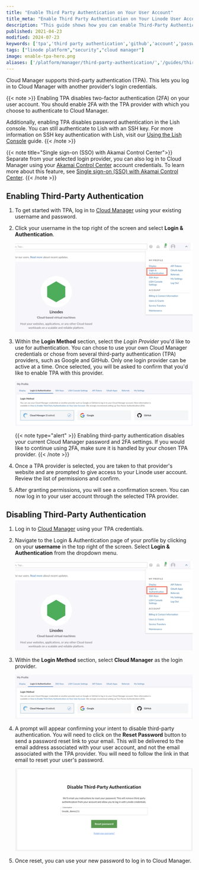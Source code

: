 ```yaml
---
title: "Enable Third Party Authentication on Your User Account"
title_meta: "Enable Third Party Authentication on Your Linode User Account"
description: "This guide shows how you can enable Third-Party Authentication (TPA) on your Linode account so you can sign in to Cloud Manager using third party credentials."
published: 2021-04-23
modified: 2024-07-23
keywords: ['tpa','third party authentication','github','account','password']
tags: ["linode platform","security","cloud manager"]
image: enable-tpa-hero.png
aliases: ['/platform/manager/third-party-authentication/','/guides/third-party-authentication/']
---
```


Cloud Manager supports third-party authentication (TPA). This lets you log in to Cloud Manager with another provider's login credentials.

{{< note >}}
Enabling TPA disables two-factor authentication (2FA) on your user account. You should enable 2FA with the TPA provider with which you choose to authenticate to Cloud Manager.

Additionally, enabling TPA disables password authentication in the Lish console. You can still authenticate to Lish with an SSH key. For more information on SSH key authentication with Lish, visit our [Using the Lish Console](/docs/products/compute/compute-instances/guides/lish/#add-your-public-key) guide.
{{< /note >}}

{{< note title="Single sign-on (SSO) with Akamai Control Center">}}
Separate from your selected login provider, you can also log in to Cloud Manager using your [Akamai Control Center](https://control.akamai.com/) account credentials. To learn more about this feature, see [Single sign-on (SSO) with Akamai Control Center](/docs/products/platform/accounts/guides/user-security-controls/#single-sign-on-sso-with-akamai-control-center).
{{< /note >}}

## Enabling Third-Party Authentication

1.  To get started with TPA, log in to [Cloud Manager](https://cloud.linode.com) using your existing username and password.

1.  Click your username in the top right of the screen and select **Login & Authentication**.

    ![Click your username and select Login & Authentication](profile-link.png)

1.  Within the **Login Method** section, select the *Login Provider* you'd like to use for authentication. You can chose to use your own Cloud Manager credentials or chose from several third-party authentication (TPA) providers, such as Google and GitHub. Only one login provider can be active at a time. Once selected, you will be asked to confirm that you'd like to enable TPA with this provider.

    ![Select the Login Method](tpa-options.png)

    {{< note type="alert" >}}
    Enabling third-party authentication disables your current Cloud Manager password and 2FA settings. If you would like to continue using 2FA, make sure it is handled by your chosen TPA provider.
    {{< /note >}}

1.  Once a TPA provider is selected, you are taken to that provider's website and are prompted to give access to your Linode user account. Review the list of permissions and confirm.

1.  After granting permissions, you will see a confirmation screen. You can now log in to your user account through the selected TPA provider.

## Disabling Third-Party Authentication

1.  Log in to [Cloud Manager](https://cloud.linode.com) using your TPA credentials.

1.  Navigate to the Login & Authentication page of your profile by clicking on your **username** in the top right of the screen. Select **Login & Authentication** from the dropdown menu.

    ![Click your username and select Login & Authentication](profile-link.png)

1.  Within the **Login Method** section, select **Cloud Manager** as the login provider.

    ![Select the Login Method](tpa-options.png)

1.  A prompt will appear confirming your intent to disable third-party authentication. You will need to click on the **Reset Password** button to send a password reset link to your email. This will be delivered to the email address associated with your user account, and not the email associated with the TPA provider. You will need to follow the link in that email to reset your user's password.

    ![Send password reset email.](confirm-disable-tpa.png)

1.  Once reset, you can use your new password to log in to Cloud Manager.
